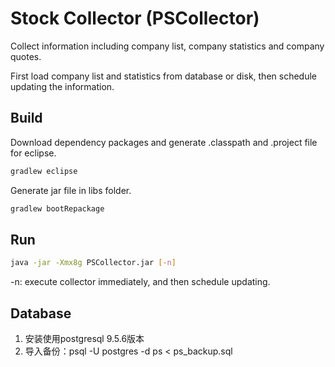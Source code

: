 # Stock Collector (PSCollector)

Collect information including company list, company statistics and company quotes.

First load company list and statistics from database or disk, then schedule updating the information.

## Build

Download dependency packages and generate .classpath and .project file for eclipse.

```bash
gradlew eclipse
```

Generate jar file in libs folder.
```bash
gradlew bootRepackage
```

## Run

```bash
java -jar -Xmx8g PSCollector.jar [-n]
```
-n: execute collector immediately, and then schedule updating.

## Database
1. 安装使用postgresql 9.5.6版本
2. 导入备份：psql -U postgres -d ps < ps_backup.sql
